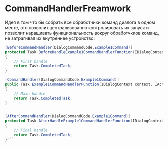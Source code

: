 # CommandHandlerFreamwork

Идея в том что бы собрать все обработчики команд диалога в одном месте, это позволит централизованно контролировать их запуск и позволит наращивать функциональность вокруг обработчкиов команд, не затрагивая их внутреннее устройство:

```csharp
[BeforeCommandHandler(DialogCommandCode.Example1Command)]
protected Task BeforeHandleExample1CommandHandlerFunction(IDialogContext context, IActivityCommand command)
{
    // First handle
    return Task.CompletedTask;
}

[CommandHandler(DialogCommandCode.Example1Command)]
public Task Example1CommandHandlerFunction(IDialogContext context, IActivityCommand command)
{
    // Main handle
    return Task.CompletedTask;
}


[AfterCommandHandler(DialogCommandCode.Example1Command)]
protected Task AfterHandleExample1CommandHandlerFunction(IDialogContext context, IActivityCommand command)
{
    // Final handle
    return Task.CompletedTask;
}```
